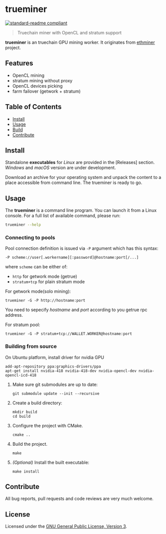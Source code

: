 # trueminer

[![standard-readme compliant](https://img.shields.io/badge/readme%20style-standard-brightgreen.svg)](https://github.com/RichardLitt/standard-readme)

> Truechain miner with OpenCL and stratum support

**trueminer** is an truechain GPU mining worker. It originates from [ethminer] project.

## Features

* OpenCL mining
* stratum mining without proxy
* OpenCL devices picking
* farm failover (getwork + stratum)


## Table of Contents

* [Install](#install)
* [Usage](#usage)
* [Build](#build)
* [Contribute](#contribute)


## Install

Standalone **executables** for *Linux* are provided in the [Releases]
section. *Windows* and *macOS* version are under development.

Download an archive for your operating system and unpack the content to a place
accessible from command line. The trueminer is ready to go.


## Usage

The **trueminer** is a command line program. You can launch it from a Linux
console. For a full list of available command, please run:

```sh
trueminer --help
```

### Connecting to pools

Pool connection definition is issued via `-P` argument which has this syntax:

```
-P scheme://user[.workername][:password]@hostname:port[/...]
```

where `scheme` can be either of:

* `http` for getwork mode (getrue)
* `stratum+tcp` for plain stratum mode

For getwork mode(solo mining):

```
trueminer -G -P http://hostname:port
```
You need to sepecify *hostname* and *port* according to you getrue rpc address.

For stratum pool:

```
trueminer -G -P stratum+tcp://WALLET.WORKER@hostname:port
```


### Building from source

On Ubuntu platform, install driver for nvidia GPU


```
add-apt-repository ppa:graphics-drivers/ppa
apt-get install nvidia-418 nvidia-418-dev nvidia-opencl-dev nvidia-opencl-icd-418
```

1. Make sure git submodules are up to date:

    ```shell
    git submodule update --init --recursive
    ```

2. Create a build directory:

    ```shell
    mkdir build
    cd build
    ```

3. Configure the project with CMake.

    ```shell
    cmake ..
    ```

4. Build the project.

    ```shell
    make
    ```

5. _(Optional)_ Install the built executable:

    ```shell
    make install
    ```

## Contribute

All bug reports, pull requests and code reviews are very much welcome.


## License

Licensed under the [GNU General Public License, Version 3](LICENSE).


[ethminer]: https://github.com/ethereum-mining/ethminer
